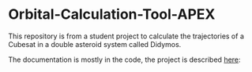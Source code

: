 # Orbital-Calculation-Tool-APEX
 
This repository is from a student project to calculate the trajectories of a Cubesat in a double asteroid system called Didymos.

The documentation is mostly in the code, the project is described [here](https://uu.diva-portal.org/smash/record.jsf?dswid=9969&pid=diva2%3A1537032&c=2&searchType=SIMPLE&language=en&query=jonas+zbinden&af=%5B%5D&aq=%5B%5B%5D%5D&aq2=%5B%5B%5D%5D&aqe=%5B%5D&noOfRows=50&sortOrder=author_sort_asc&sortOrder2=title_sort_asc&onlyFullText=false&sf=all):



